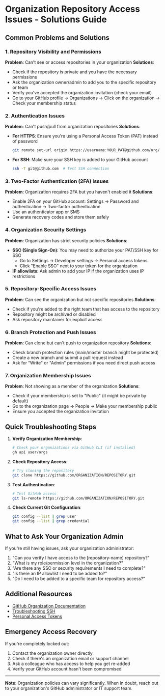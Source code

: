 # Organization Repository Access Issues - Solutions Guide

## Common Problems and Solutions

### 1. **Repository Visibility and Permissions**

**Problem**: Can't see or access repositories in your organization
**Solutions**:
- Check if the repository is private and you have the necessary permissions
- Ask the organization owner/admin to add you to the specific repository or team
- Verify you've accepted the organization invitation (check your email)
- Go to your GitHub profile → Organizations → Click on the organization → Check your membership status

### 2. **Authentication Issues**

**Problem**: Can't push/pull from organization repositories
**Solutions**:
- **For HTTPS**: Ensure you're using a Personal Access Token (PAT) instead of password
  ```bash
  git remote set-url origin https://username:YOUR_PAT@github.com/org/repo.git
  ```
- **For SSH**: Make sure your SSH key is added to your GitHub account
  ```bash
  ssh -T git@github.com  # Test SSH connection
  ```

### 3. **Two-Factor Authentication (2FA) Issues**

**Problem**: Organization requires 2FA but you haven't enabled it
**Solutions**:
- Enable 2FA on your GitHub account: Settings → Password and authentication → Two-factor authentication
- Use an authenticator app or SMS
- Generate recovery codes and store them safely

### 4. **Organization Security Settings**

**Problem**: Organization has strict security policies
**Solutions**:
- **SSO (Single Sign-On)**: You may need to authorize your PAT/SSH key for SSO
  - Go to Settings → Developer settings → Personal access tokens
  - Click "Enable SSO" next to your token for the organization
- **IP allowlists**: Ask admin to add your IP if the organization uses IP restrictions

### 5. **Repository-Specific Access Issues**

**Problem**: Can see the organization but not specific repositories
**Solutions**:
- Check if you're added to the right team that has access to the repository
- Repository might be archived or disabled
- Ask repository maintainer for explicit access

### 6. **Branch Protection and Push Issues**

**Problem**: Can clone but can't push to organization repository
**Solutions**:
- Check branch protection rules (main/master branch might be protected)
- Create a new branch and submit a pull request instead
- Ask for "Write" or "Admin" permissions if you need direct push access

### 7. **Organization Membership Issues**

**Problem**: Not showing as a member of the organization
**Solutions**:
- Check if your membership is set to "Public" (it might be private by default)
- Go to the organization page → People → Make your membership public
- Ensure you accepted the organization invitation

## Quick Troubleshooting Steps

1. **Verify Organization Membership**:
   ```bash
   # Check your organizations via GitHub CLI (if installed)
   gh api user/orgs
   ```

2. **Check Repository Access**:
   ```bash
   # Try cloning the repository
   git clone https://github.com/ORGANIZATION/REPOSITORY.git
   ```

3. **Test Authentication**:
   ```bash
   # Test GitHub access
   git ls-remote https://github.com/ORGANIZATION/REPOSITORY.git
   ```

4. **Check Current Git Configuration**:
   ```bash
   git config --list | grep user
   git config --list | grep credential
   ```

## What to Ask Your Organization Admin

If you're still having issues, ask your organization administrator:

1. "Can you verify I have access to the [repository-name] repository?"
2. "What is my role/permission level in the organization?"
3. "Are there any SSO or security requirements I need to complete?"
4. "Is there an IP allowlist I need to be added to?"
5. "Do I need to be added to a specific team for repository access?"

## Additional Resources

- [GitHub Organization Documentation](https://docs.github.com/en/organizations)
- [Troubleshooting SSH](https://docs.github.com/en/authentication/troubleshooting-ssh)
- [Personal Access Tokens](https://docs.github.com/en/authentication/keeping-your-account-and-data-secure/creating-a-personal-access-token)

## Emergency Access Recovery

If you're completely locked out:
1. Contact the organization owner directly
2. Check if there's an organization email or support channel
3. Ask a colleague who has access to help you get re-added
4. Verify your GitHub account hasn't been compromised

---

**Note**: Organization policies can vary significantly. When in doubt, reach out to your organization's GitHub administrator or IT support team.